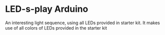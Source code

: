 # LED-s-play Arduino
An interesting light sequence, using all LEDs provided in starter kit.
It makes use of all colors of LEDs provided in the starter kit
